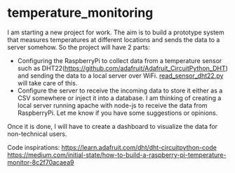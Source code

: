 # temperature_monitoring
I am starting a new project for work. The aim is to build a prototype system that measures temperatures at different locations and sends the data to a server somehow.
So the project will have 2 parts:
- Configuring the RaspberryPi to collect data from a temperature sensor such as DHT22(https://github.com/adafruit/Adafruit_CircuitPython_DHT) and sending the data to
a local server over WiFi. [read_sensor_dht22.py](https://github.com/rmonishc/temperature_monitoring/blob/main/read_sensor_dht22.py) will take care of this.
- Configure the server to receive the incoming data to store it either as a CSV somewhere or inject it into a database. I am thinking of creating a local server running apache with node-js to receive the data from RaspberryPi. Let me know if you have some suggestions or opinions.

Once it is done, I will have to create a dashboard to visualize the data for non-technical users.

Code inspirations:
https://learn.adafruit.com/dht/dht-circuitpython-code
https://medium.com/initial-state/how-to-build-a-raspberry-pi-temperature-monitor-8c2f70acaea9
